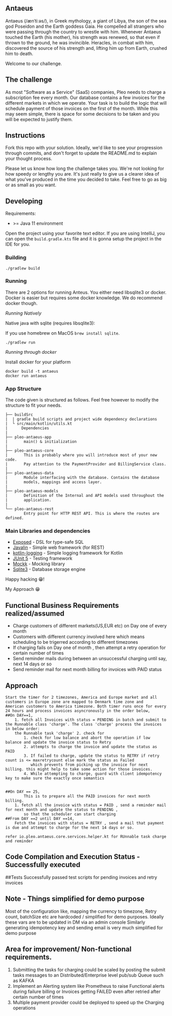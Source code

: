 ## Antaeus

Antaeus (/ænˈtiːəs/), in Greek mythology, a giant of Libya, the son of the sea god Poseidon and the Earth goddess Gaia. He compelled all strangers who were passing through the country to wrestle with him. Whenever Antaeus touched the Earth (his mother), his strength was renewed, so that even if thrown to the ground, he was invincible. Heracles, in combat with him, discovered the source of his strength and, lifting him up from Earth, crushed him to death.

Welcome to our challenge.

## The challenge

As most "Software as a Service" (SaaS) companies, Pleo needs to charge a subscription fee every month. Our database contains a few invoices for the different markets in which we operate. Your task is to build the logic that will schedule payment of those invoices on the first of the month. While this may seem simple, there is space for some decisions to be taken and you will be expected to justify them.

## Instructions

Fork this repo with your solution. Ideally, we'd like to see your progression through commits, and don't forget to update the README.md to explain your thought process.

Please let us know how long the challenge takes you. We're not looking for how speedy or lengthy you are. It's just really to give us a clearer idea of what you've produced in the time you decided to take. Feel free to go as big or as small as you want.

## Developing

Requirements:
- \>= Java 11 environment

Open the project using your favorite text editor. If you are using IntelliJ, you can open the `build.gradle.kts` file and it is gonna setup the project in the IDE for you.

### Building

```
./gradlew build
```

### Running

There are 2 options for running Anteus. You either need libsqlite3 or docker. Docker is easier but requires some docker knowledge. We do recommend docker though.

*Running Natively*

Native java with sqlite (requires libsqlite3):

If you use homebrew on MacOS `brew install sqlite`.

```
./gradlew run
```

*Running through docker*

Install docker for your platform

```
docker build -t antaeus
docker run antaeus
```

### App Structure
The code given is structured as follows. Feel free however to modify the structure to fit your needs.
```
├── buildSrc
|  | gradle build scripts and project wide dependency declarations
|  └ src/main/kotlin/utils.kt 
|      Dependencies
|
├── pleo-antaeus-app
|       main() & initialization
|
├── pleo-antaeus-core
|       This is probably where you will introduce most of your new code.
|       Pay attention to the PaymentProvider and BillingService class.
|
├── pleo-antaeus-data
|       Module interfacing with the database. Contains the database 
|       models, mappings and access layer.
|
├── pleo-antaeus-models
|       Definition of the Internal and API models used throughout the
|       application.
|
└── pleo-antaeus-rest
        Entry point for HTTP REST API. This is where the routes are defined.
```

### Main Libraries and dependencies
* [Exposed](https://github.com/JetBrains/Exposed) - DSL for type-safe SQL
* [Javalin](https://javalin.io/) - Simple web framework (for REST)
* [kotlin-logging](https://github.com/MicroUtils/kotlin-logging) - Simple logging framework for Kotlin
* [JUnit 5](https://junit.org/junit5/) - Testing framework
* [Mockk](https://mockk.io/) - Mocking library
* [Sqlite3](https://sqlite.org/index.html) - Database storage engine

Happy hacking 😁!
 
My Approach 😁

## Functional Business Requirements realized/assumed
*   Charge customers of different markets(US,EUR etc) on Day one of every month
*   Customers with different currency involved here which means scheduling to be trigerred according to different timezones
*   If charging fails on Day one of month , then attempt a retry operation for certain number of times
*   Send reminder mails during between an unsuccessful charging until say, next 14 days or so
*   Send reminder mail for next month billing for invoices with PAID status 

## Approach
````
Start the timer for 2 timezones, America and Europe market and all customers in Europe zone are mapped to Denmark time zone and 
American customers to America timezone. Both timer runs once for every 24 hours and process invoices asyncronously in the order below,
##On DAY==1, 
    1. fetch all Invoices with status = PENDING in batch and submit to the Runnable class 'charge'. The class 'charge' process the invoices in below order:      
    the Runnable task 'charge' 2. check for
        1. check for low balance and abort the operation if low balance and update the invoice status to Retry  
        2. attempts to charge the invoice and update the status as PAID
        3. If failed to charge, update the status to RETRY if retry count is <= maxretrycount else mark the status as Failed 
           which prevents from picking up the invoice for next billing. this might help to take some action for those invoices.
        4. While attempting to charge, guard with client idempotency key to make sure the exactly once semantics
    

##On DAY == 25,
        This is to prepare all the PAID invoices for next month billing. 
    1. fetch all the invoice with status = PAID , send a reminder mail for next month and update the status to PENDING , 
        so that the scheduler can start charging
##From DAY ==2 until DAY ==14,
    Fetch the invoices with status = RETRY , send a mail that payment is due and attempt to charge for the next 14 days or so.

refer io.pleo.antaeus.core.services.helper.kt for RUnnable task charge and reminder   
````

## Code Compilation and Execution Status - Successfully executed
 
##Tests
Successfully passed test scripts for pending invoices and retry invoices

## Note - Things simplified for demo purpose 
Most of the configuration like, mapping the currency to timezone, Retry count, batchSize etc are 
hardcoded / simplified for demo purposes. Ideally these vars are to be updated in DM via an admin console
Similarly generating idempotency key and sending email is very much simplified for demo purpose 

## Area for improvement/ Non-functional requirements. 
1. Submitting the tasks for charging could be scaled by posting the submit tasks messages
   to an Distributed/Enterprise level pub/sub Queue such as KAFKA
2. Implement an Alerting system like Prometheus to raise Functional alerts during failure billing or Invoices getting FAILED 
    even after retried after certain number of times 
3. Multiple payment provider could be deployed to speed up the Charging operations    

